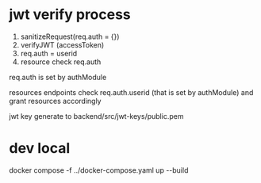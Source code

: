 # jwt verify process

1. sanitizeRequest(req.auth = {}) 
2. verifyJWT (accessToken) 
3. req.auth = userid 
4. resource check req.auth


req.auth is set by authModule

resources endpoints check req.auth.userid (that is set by authModule) and grant resources accordingly



jwt key generate to backend/src/jwt-keys/public.pem

# dev local
docker compose -f ../docker-compose.yaml up --build 

